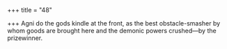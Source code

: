 +++
title = "48"

+++
Agni do the gods kindle at the front, as the best obstacle-smasher by whom goods are brought here and the demonic powers crushed—by  the prizewinner.